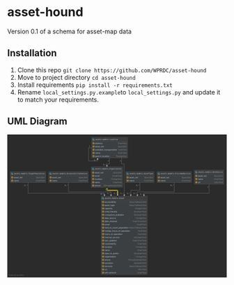 # asset-hound
Version 0.1 of a schema for asset-map data

## Installation
1. Clone this repo `git clone https://github.com/WPRDC/asset-hound`
2. Move to project directory `cd asset-hound`
3. Install requirements `pip install -r requirements.txt`
4. Rename `local_settings.py.example`to `local_settings.py` and update it to match your requirements.

## UML Diagram
![model diagram](model_uml.png "Model")